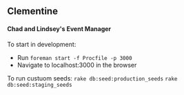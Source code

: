 ## Clementine

#### Chad and Lindsey's Event Manager

To start in development:
- Run `foreman start -f Procfile -p 3000`
- Navigate to localhost:3000 in the browser

To run custuom seeds:
`rake db:seed:production_seeds`
`rake db:seed:staging_seeds`
